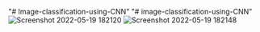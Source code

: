 "# Image-classification-using-CNN" 
"# image-classification-using-CNN" 
![Screenshot 2022-05-19 182120](https://user-images.githubusercontent.com/81609398/169297612-c3e55a59-b859-4aff-bb6f-f51ddc3fd502.png)
![Screenshot 2022-05-19 182148](https://user-images.githubusercontent.com/81609398/169297746-c9d461e5-74f3-441f-b58c-11b2683cf951.png)
